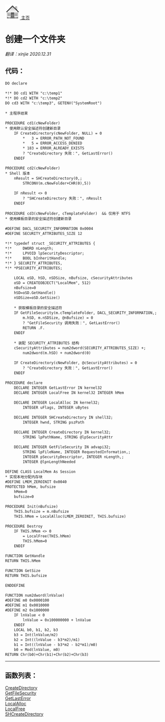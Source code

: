 [<img src="../images/home.png"> 主页 ](https://github.com/vfp9/Win32API)  

# 创建一个文件夹

_翻译：xinjie  2020.12.31_

## 代码：
```foxpro  
DO declare

*!*	DO cd1 WITH "c:\temp1"
*!*	DO cd2 WITH "c:\temp2"
DO cd3 WITH "c:\temp3", GETENV("SystemRoot")

* 主程序结束

PROCEDURE cd1(cNewFolder)
* 使用默认安全描述符创建新目录
	IF CreateDirectory(cNewFolder, NULL) = 0
		*   3 = ERROR_PATH_NOT_FOUND
		*   5 = ERROR_ACCESS_DENIED
		* 183 = ERROR_ALREADY_EXISTS
		? "CreateDirectory 失败：", GetLastError()
	ENDIF

PROCEDURE cd2(cNewFolder)
* Shell 版本
	nResult = SHCreateDirectory(0,;
		STRCONV(m.cNewFolder+CHR(0),5))

	IF nResult <> 0
		? "SHCreateDirectory 失败：", nResult
	ENDIF

PROCEDURE cd3(cNewFolder, cTemplateFolder)  && 仅用于 NTFS
* 使用模板目录的安全描述符创建新目录

#DEFINE DACL_SECURITY_INFORMATION 0x0004
#DEFINE SECURITY_ATTRIBUTES_SIZE 12

*!*	typedef struct _SECURITY_ATTRIBUTES {
*!*		DWORD nLength;
*!*		LPVOID lpSecurityDescriptor;
*!*		BOOL bInheritHandle;
*!*	} SECURITY_ATTRIBUTES,
*!*	*PSECURITY_ATTRIBUTES;

	LOCAL oSD, hSD, nSDSize, nBufsize, cSecurityAttributes
	oSD = CREATEOBJECT("LocalMem", 512)
	nBufsize=0
	hSD=oSD.GetHandle()
	nSDSize=oSD.GetSize()

	* 获取模板目录的安全描述符
	IF GetFileSecurity(m.cTemplateFolder, DACL_SECURITY_INFORMATION,;
		m.hSD, m.nSDSize, @nBufsize) = 0
		? "GetFileSecurity 调用失败：", GetLastError()
		RETURN .F.
	ENDIF

	* 装配 SECURITY_ATTRIBUTES 结构
	cSecurityAttributes = num2dword(SECURITY_ATTRIBUTES_SIZE) +;
		num2dword(m.hSD) + num2dword(0)

	IF CreateDirectory(cNewFolder, @cSecurityAttributes) = 0
		? "CreateDirectory 失败：", GetLastError()
	ENDIF

PROCEDURE declare
	DECLARE INTEGER GetLastError IN kernel32
	DECLARE INTEGER LocalFree IN kernel32 INTEGER hMem

	DECLARE INTEGER LocalAlloc IN kernel32;
		INTEGER uFlags, INTEGER uBytes

	DECLARE INTEGER SHCreateDirectory IN shell32;
		INTEGER hwnd, STRING pszPath

	DECLARE INTEGER CreateDirectory IN kernel32;
		STRING lpPathName, STRING @lpSecurityAttr

	DECLARE INTEGER GetFileSecurity IN advapi32;
		STRING lpFileName, INTEGER RequestedInformation,;
		INTEGER pSecurityDescriptor, INTEGER nLength,;
		INTEGER @lpnLengthNeeded

DEFINE CLASS LocalMem As Session
* 实现本地分配内存块
#DEFINE LMEM_ZEROINIT 0x0040
PROTECTED hMem, bufsize
	hMem=0
	bufsize=0

PROCEDURE Init(nBufsize)
	THIS.bufsize = m.nBufsize
	THIS.hMem = LocalAlloc(LMEM_ZEROINIT, THIS.bufsize)

PROCEDURE Destroy
	IF THIS.hMem <> 0
		= LocalFree(THIS.hMem)
		THIS.hMem=0
	ENDIF

FUNCTION GetHandle
RETURN THIS.hMem

FUNCTION GetSize
RETURN THIS.bufsize

ENDDEFINE

FUNCTION num2dword(lnValue)
#DEFINE m0 0x0000100
#DEFINE m1 0x0010000
#DEFINE m2 0x1000000
	IF lnValue < 0
		lnValue = 0x100000000 + lnValue
	ENDIF
	LOCAL b0, b1, b2, b3
	b3 = Int(lnValue/m2)
	b2 = Int((lnValue - b3*m2)/m1)
	b1 = Int((lnValue - b3*m2 - b2*m1)/m0)
	b0 = Mod(lnValue, m0)
RETURN Chr(b0)+Chr(b1)+Chr(b2)+Chr(b3)  
```  
***  


## 函数列表：
[CreateDirectory](../libraries/kernel32/CreateDirectory.md)  
[GetFileSecurity](../libraries/advapi32/GetFileSecurity.md)  
[GetLastError](../libraries/kernel32/GetLastError.md)  
[LocalAlloc](../libraries/kernel32/LocalAlloc.md)  
[LocalFree](../libraries/kernel32/LocalFree.md)  
[SHCreateDirectory](../libraries/shell32/SHCreateDirectory.md)  

